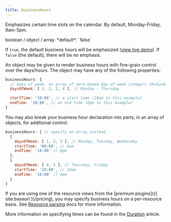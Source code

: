```yaml
---
title: businessHours
---
```


Emphasizes certain time slots on the calendar. By default, Monday-Friday, 9am-5pm.

<div class='spec' markdown='1'>
boolean / object / array. *default*: `false`
</div>

If `true`, the default business hours will be emphasized ([view live demo](businessHours-demo)). If `false` (the default), there will be no emphasis.

An object may be given to render business hours with fine-grain control over the days/hours. The object may have any of the following properties:

```js
businessHours: {
  // days of week. an array of zero-based day of week integers (0=Sunday)
  daysOfWeek: [ 1, 2, 3, 4 ], // Monday - Thursday

  startTime: '10:00', // a start time (10am in this example)
  endTime: '18:00', // an end time (6pm in this example)
}
```

You may also break your business hour declaration into parts, in an array of objects, for additional control:

```js
businessHours: [ // specify an array instead
  {
    daysOfWeek: [ 1, 2, 3 ], // Monday, Tuesday, Wednesday
    startTime: '08:00', // 8am
    endTime: '18:00' // 6pm
  },
  {
    daysOfWeek: [ 4, 5 ], // Thursday, Friday
    startTime: '10:00', // 10am
    endTime: '16:00' // 4pm
  }
]
```

If you are using one of the resource views from the [premium plugins]({{ site.baseurl }}/pricing), you may specify business hours on a per-resource basis. See [Resource parsing](resource-parsing) docs for more information.

More information on specifying times can be found in the [Duration](duration-object) article.
